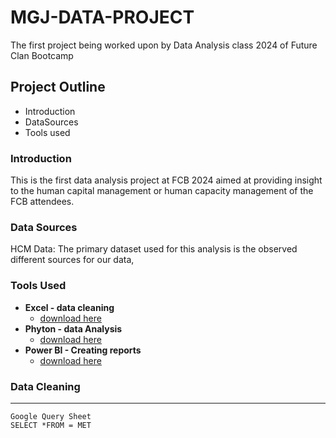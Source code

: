 # MGJ-DATA-PROJECT 
The first project being worked upon by Data Analysis class 2024 of Future Clan Bootcamp 
## Project Outline
- Introduction
- DataSources
- Tools used
### Introduction
This is the first data analysis project at FCB 2024 aimed at providing insight to the human capital management or human capacity management of the FCB attendees.  
### Data Sources
HCM Data: The primary dataset used for this analysis is the observed different sources for our data,

### Tools Used
- **Excel - data cleaning**
    - [download here](https://microsoft.com)
- **Phyton - data Analysis**
    - [download here](https://pyhton.org)
- **Power BI - Creating reports**
  - [download here](https://powerbi.microsoft.com)

### Data Cleaning 
---
~~~
Google Query Sheet
SELECT *FROM = MET
